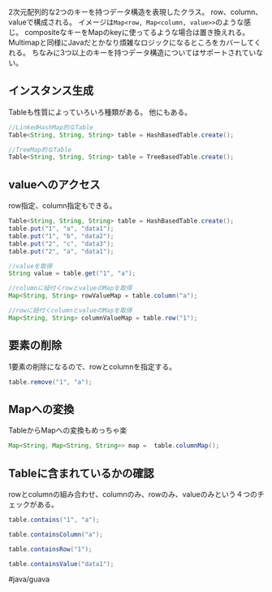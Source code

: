 2次元配列的な2つのキーを持つデータ構造を表現したクラス。
row、column、valueで構成される。
イメージは`Map<row, Map<column, value>>`のような感じ。
compositeなキーをMapのkeyに使ってるような場合は置き換えれる。
Multimapと同様にJavaだとかなり煩雑なロジックになるところをカバーしてくれる。
ちなみに3つ以上のキーを持つデータ構造についてはサポートされていない。
## インスタンス生成
Tableも性質によっていろいろ種類がある。
他にもある。
```java
//LinkedHashMap的なTable
Table<String, String, String> table = HashBasedTable.create();

//TreeMap的なTable
Table<String, String, String> table = TreeBasedTable.create();
```
## valueへのアクセス
row指定、column指定もできる。
```Java
Table<String, String, String> table = HashBasedTable.create();
table.put("1", "a", "data1");
table.put("1", "b", "data2");
table.put("2", "c", "data3");
table.put("2", "a", "data1");

//valueを取得
String value = table.get("1", "a");

//columnに紐付くrowとvalueのMapを取得
Map<String, String> rowValueMap = table.column("a");

//rowに紐付くcolumnとvalueのMapを取得
Map<String, String> columnValueMap = table.row("1");
```
## 要素の削除
1要素の削除になるので、rowとcolumnを指定する。
```java
table.remove("1", "a");
```
## Mapへの変換
TableからMapへの変換もめっちゃ楽
```java
Map<String, Map<String, String>> map =  table.columnMap();
```
## Tableに含まれているかの確認
rowとcolumnの組み合わせ、columnのみ、rowのみ、valueのみという４つのチェックがある。
```java
table.contains("1", "a");

table.containsColumn("a");

table.containsRow("1");

table.containsValue("data1");
```
#java/guava 